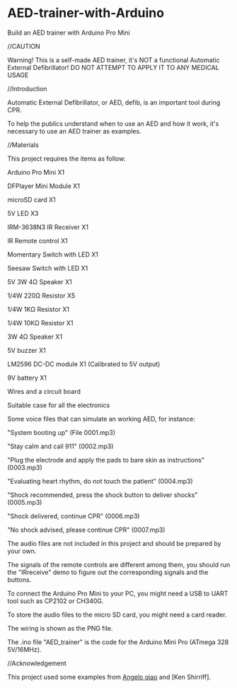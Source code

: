 # AED-trainer-with-Arduino
 Build an AED trainer with Arduino Pro Mini

//CAUTION

Warning! This is a self-made AED trainer, it's NOT a functional Automatic External Defibrillator!
DO NOT ATTEMPT TO APPLY IT TO ANY MEDICAL USAGE

//Introduction

Automatic External Defibrillator, or AED, defib, is an important tool during CPR.

To help the publics understand when to use an AED and how it work, it's necessary to use an AED trainer as examples.

//Materials

This project requires the items as follow:

Arduino Pro Mini X1

DFPlayer Mini Module X1

microSD card X1

5V LED X3

IRM-3638N3 IR Receiver X1

IR Remote control X1

Momentary Switch with LED X1

Seesaw Switch with LED X1

5V 3W 4Ω Speaker X1

1/4W 220Ω Resistor X5

1/4W 1KΩ Resistor X1

1/4W 10KΩ Resistor X1 

3W 4Ω Speaker X1

5V buzzer X1

LM2596 DC-DC module X1 (Calibrated to 5V output)

9V battery X1

Wires and a circuit board

Suitable case for all the electronics

Some voice files that can simulate an working AED, for instance: 

"System booting up" (File 0001.mp3)

"Stay calm and call 911" (0002.mp3)

"Plug the electrode and apply the pads to bare skin as instructions" (0003.mp3)

"Evaluating heart rhythm, do not touch the patient" (0004.mp3)

"Shock recommended, press the shock button to deliver shocks" (0005.mp3)

"Shock delivered, continue CPR" (0006.mp3)

"No shock advised, please continue CPR" (0007.mp3)

The audio files are not included in this project and should be prepared by your own.

The signals of the remote controls are different among them, you should run the "IRreceive" demo to figure out the corresponding signals and the buttons.

To connect the Arduino Pro Mini to your PC, you might need a USB to UART tool such as CP2102 or CH340G.

To store the audio files to the micro SD card, you might need a card reader.

The wiring is shown as the PNG file.

The .ino file "AED_trainer" is the code for the Arduino Mini Pro (ATmega 328 5V/16MHz).


//Acknowledgement

This project used some examples from [Angelo qiao](Angelo.qiao@dfrobot.com) and [Ken Shirriff].
